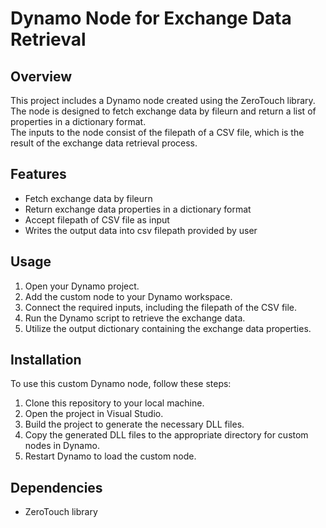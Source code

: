 # Dynamo Node for Exchange Data Retrieval

## Overview
This project includes a Dynamo node created using the ZeroTouch library. The node is designed to fetch exchange data by fileurn and return a list of properties in a dictionary format. <br>
The inputs to the node consist of the filepath of a CSV file, which is the result of the exchange data retrieval process.

## Features
- Fetch exchange data by fileurn
- Return exchange data properties in a dictionary format
- Accept filepath of CSV file as input
- Writes the output data into csv filepath provided by user

## Usage
1. Open your Dynamo project.
2. Add the custom node to your Dynamo workspace.
3. Connect the required inputs, including the filepath of the CSV file.
4. Run the Dynamo script to retrieve the exchange data.
5. Utilize the output dictionary containing the exchange data properties.

## Installation
To use this custom Dynamo node, follow these steps:
1. Clone this repository to your local machine.
2. Open the project in Visual Studio.
3. Build the project to generate the necessary DLL files.
4. Copy the generated DLL files to the appropriate directory for custom nodes in Dynamo.
5. Restart Dynamo to load the custom node.

## Dependencies
- ZeroTouch library

